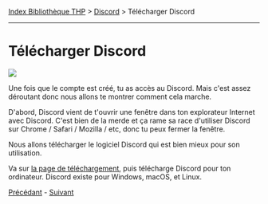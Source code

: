 [Index Bibliothèque THP](https://github.com/TheHackingProject/bibliotheque-THP) > [Discord](https://github.com/TheHackingProject/bibliotheque-THP/blob/master/sommaires/tuto_discord.md) > Télécharger Discord

___

# Télécharger Discord

![](https://i.imgur.com/fL4cRfl.png)

Une fois que le compte est créé, tu as accès au Discord. Mais c'est assez déroutant donc nous allons te montrer comment cela marche.

D'abord, Discord vient de t'ouvrir une fenêtre dans ton explorateur Internet avec Discord. C'est bien de la merde et ça rame sa race d'utiliser Discord sur Chrome / Safari / Mozilla / etc, donc tu peux fermer la fenêtre.

Nous allons télécharger le logiciel Discord qui est bien mieux pour son utilisation.

Va sur [la page de téléchargement](https://discord.com/download), puis télécharge Discord pour ton ordinateur. Discord existe pour Windows, macOS, et Linux.


[Précédant](https://github.com/TheHackingProject/bibliotheque-THP/blob/master/tuto_discord/connexion.md) - [Suivant](https://github.com/TheHackingProject/bibliotheque-THP/blob/master/tuto_discord/telecharger_installer.md)